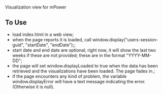 Visualization view for mPower

## To Use

* load index.html in a web view;
* when the page reports it is loaded, call window.display("users-session-guid", "startDate", "endDate");;
* start date and end date are optional; right now, it will show the last two weeks if these are not provided;
    these are in the format "YYYY-MM-DD";
* the page will set window.displayLoaded to true when the data has been retrieved and the visualizations have been loaded. The page fades in.;
* if the page encounters any kind of problem, the variable window.displayError will have a text message indicating the error. (Otherwise it is null).
